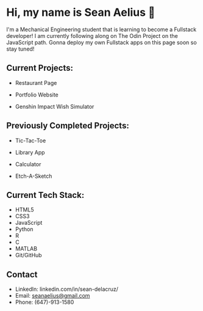 # Hi, my name is Sean Aelius 👋

I'm a Mechanical Engineering student that is learning to become a Fullstack developer! I am currently following along on The Odin Project on the JavaScript path. 
Gonna deploy my own Fullstack apps on this page soon so stay tuned!

## Current Projects:

- Restaurant Page

- Portfolio Website

- Genshin Impact Wish Simulator

## Previously Completed Projects:

- Tic-Tac-Toe

- Library App

- Calculator

- Etch-A-Sketch

## Current Tech Stack:
- HTML5
- CSS3
- JavaScript
- Python
- R
- C
- MATLAB
- Git/GitHub

## Contact
- LinkedIn: linkedin.com/in/sean-delacruz/
- Email: seanaelius@gmail.com
- Phone: (647)-913-1580
